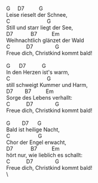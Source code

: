 \
G&nbsp;&nbsp;&nbsp;&nbsp;&nbsp;D7&nbsp;&nbsp;&nbsp;&nbsp;&nbsp;&nbsp;&nbsp;&nbsp;&nbsp;&nbsp;G\
Leise&nbsp;rieselt&nbsp;der&nbsp;Schnee,\
C&nbsp;&nbsp;&nbsp;&nbsp;&nbsp;&nbsp;&nbsp;&nbsp;&nbsp;&nbsp;&nbsp;&nbsp;&nbsp;&nbsp;&nbsp;&nbsp;&nbsp;&nbsp;&nbsp;&nbsp;&nbsp;&nbsp;&nbsp;&nbsp;&nbsp;G\
Still&nbsp;und&nbsp;starr&nbsp;liegt&nbsp;der&nbsp;See,\
D7&nbsp;&nbsp;&nbsp;&nbsp;&nbsp;&nbsp;&nbsp;&nbsp;&nbsp;&nbsp;&nbsp;&nbsp;B7&nbsp;&nbsp;&nbsp;&nbsp;&nbsp;&nbsp;&nbsp;&nbsp;&nbsp;&nbsp;Em\
Weihnachtlich&nbsp;glänzet&nbsp;der&nbsp;Wald\
C&nbsp;&nbsp;&nbsp;&nbsp;&nbsp;&nbsp;&nbsp;&nbsp;&nbsp;&nbsp;&nbsp;D7&nbsp;&nbsp;&nbsp;&nbsp;&nbsp;&nbsp;&nbsp;&nbsp;&nbsp;&nbsp;&nbsp;&nbsp;&nbsp;&nbsp;&nbsp;G\
Freue&nbsp;dich,&nbsp;Christkind&nbsp;kommt&nbsp;bald!\
\
G&nbsp;&nbsp;&nbsp;&nbsp;&nbsp;&nbsp;D7&nbsp;&nbsp;&nbsp;&nbsp;&nbsp;&nbsp;&nbsp;&nbsp;&nbsp;&nbsp;&nbsp;G\
In&nbsp;den&nbsp;Herzen&nbsp;ist's&nbsp;warm,\
C&nbsp;&nbsp;&nbsp;&nbsp;&nbsp;&nbsp;&nbsp;&nbsp;&nbsp;&nbsp;&nbsp;&nbsp;&nbsp;&nbsp;&nbsp;&nbsp;&nbsp;&nbsp;&nbsp;&nbsp;&nbsp;&nbsp;&nbsp;&nbsp;&nbsp;G\
still&nbsp;schweigt&nbsp;Kummer&nbsp;und&nbsp;Harm,\
D7&nbsp;&nbsp;&nbsp;&nbsp;&nbsp;&nbsp;&nbsp;&nbsp;B7&nbsp;&nbsp;&nbsp;&nbsp;&nbsp;&nbsp;&nbsp;&nbsp;&nbsp;&nbsp;Em\
Sorge&nbsp;des&nbsp;Lebens&nbsp;verhallt:\
C&nbsp;&nbsp;&nbsp;&nbsp;&nbsp;&nbsp;&nbsp;&nbsp;&nbsp;&nbsp;&nbsp;D7&nbsp;&nbsp;&nbsp;&nbsp;&nbsp;&nbsp;&nbsp;&nbsp;&nbsp;&nbsp;&nbsp;&nbsp;&nbsp;&nbsp;&nbsp;G\
Freue&nbsp;dich,&nbsp;Christkind&nbsp;kommt&nbsp;bald!\
\
G&nbsp;&nbsp;&nbsp;&nbsp;&nbsp;&nbsp;&nbsp;&nbsp;D7&nbsp;&nbsp;&nbsp;&nbsp;&nbsp;&nbsp;G\
Bald&nbsp;ist&nbsp;heilige&nbsp;Nacht,\
C&nbsp;&nbsp;&nbsp;&nbsp;&nbsp;&nbsp;&nbsp;&nbsp;&nbsp;&nbsp;&nbsp;&nbsp;&nbsp;&nbsp;&nbsp;&nbsp;&nbsp;&nbsp;&nbsp;G\
Chor&nbsp;der&nbsp;Engel&nbsp;erwacht,\
D7&nbsp;&nbsp;&nbsp;&nbsp;&nbsp;&nbsp;&nbsp;&nbsp;&nbsp;&nbsp;&nbsp;&nbsp;B7&nbsp;&nbsp;&nbsp;&nbsp;&nbsp;&nbsp;&nbsp;&nbsp;&nbsp;&nbsp;Em\
hört&nbsp;nur,&nbsp;wie&nbsp;lieblich&nbsp;es&nbsp;schallt:\
C&nbsp;&nbsp;&nbsp;&nbsp;&nbsp;&nbsp;&nbsp;&nbsp;&nbsp;&nbsp;&nbsp;D7&nbsp;&nbsp;&nbsp;&nbsp;&nbsp;&nbsp;&nbsp;&nbsp;&nbsp;&nbsp;&nbsp;&nbsp;&nbsp;&nbsp;&nbsp;G\
Freue&nbsp;dich,&nbsp;Christkind&nbsp;kommt&nbsp;bald!\
\
